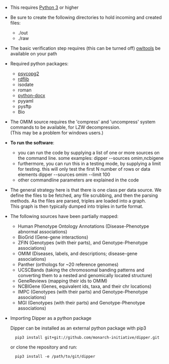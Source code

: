 * This requires [Python 3](https://www.python.org/downloads/) or higher
* Be sure to create the following directories to hold incoming and created files:
    * ./out
    *  ./raw
* The basic verification step requires (this can be turned off)
[owltools](https://code.google.com/p/owltools/wiki/InstallOWLTools) be available on your path

* Required python packages:
    * [psycopg2](http://initd.org/psycopg/)
    * [rdflib](https://code.google.com/p/rdflib/)
    * isodate
    * roman
    * [python-docx](https://github.com/python-openxml/python-docx)
    * pyyaml
    * pysftp
    * Bio

* The OMIM source requires the 'compress' and 'uncompress' system commands to be available, for LZW decompression.  
(This may be a problem for windows users.) 

* **To run the software**:
    * you can run the code by supplying a list of one or more sources on the command line.  some examples:
      dipper --sources omim,ncbigene
    * furthermore, you can run this in a testing mode, by supplying a limit for testing.  this will only test the first N number of rows or data elements
      dipper --sources omim --limit 100
    * other commandline parameters are explained in the code
     
* The general strategy here is that there is one class per data source.  We define the files to be fetched,
any file scrubbing, and then the parsing methods.  As the files are parsed, triples are loaded into a graph.  
This graph is then typically dumped into triples in turtle format.

* The following sources have been partially mapped:
    * Human Phenotype Ontology Annotations (Disease-Phenotype abnormal associations)
    * BioGrid (Gene-gene interactions)
    * ZFIN (Genotypes (with their parts), and Genotype-Phenotype associations)
    * OMIM (Diseases, labels, and descriptions; disease-gene associations)
    * Panther (orthologs for ~20 reference genomes)
    * UCSCBands (taking the chromosomal banding patterns and converting them to a nested and genomically located structure)
    * GeneReviews (mapping their ids to OMIM)
    * NCBIGene (Genes, equivalent ids, taxa, and their chr locations)
    * IMPC (Genotypes (with their parts) and Genotype-Phenotype associations)
    * MGI (Genotypes (with their parts) and Genotype-Phenotype associations)
    
* Importing Dipper as a python package

    Dipper can be installed as an external python package with pip3

        pip3 install git+git://github.com/monarch-initiative/dipper.git
        
    or clone the repository and run:
    
        pip3 install -e /path/to/git/dipper
